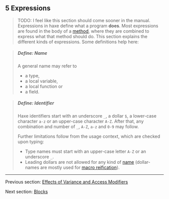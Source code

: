 ## 5 Expressions

>TODO: I feel like this section should come sooner in the manual.
Expressions in haxe define what a program **does**. Most expressions are found in the body of a [method](4.3-Method.md), where they are combined to express what that method should do. This section explains the different kinds of expressions. Some definitions help here:

> ##### Define: Name
>
> A general name may refer to
> 
> 
> * a type,
> * a local variable,
> * a local function or
> * a field.
> 
> 


> ##### Define: Identifier
>
> Haxe identifiers start with an underscore `_`, a dollar `$`, a lower-case character `a-z` or an upper-case character `A-Z`. After that, any combination and number of `_`, `A-Z`, `a-z` and `0-9` may follow.
> 
> Further limitations follow from the usage context, which are checked upon typing:
> 
> 
> * Type names must start with an upper-case letter `A-Z` or an underscore `_`.
> * Leading dollars are not allowed for any kind of [name](dictionary.md#name) (dollar-names are mostly used for [macro reification](8.3-Reification.md)).
> 
>

---

Previous section: [Effects of Variance and Access Modifiers](4.5.1-Effects_of_Variance_and_Access_Modifiers.md)

Next section: [Blocks](5.1-Blocks.md)